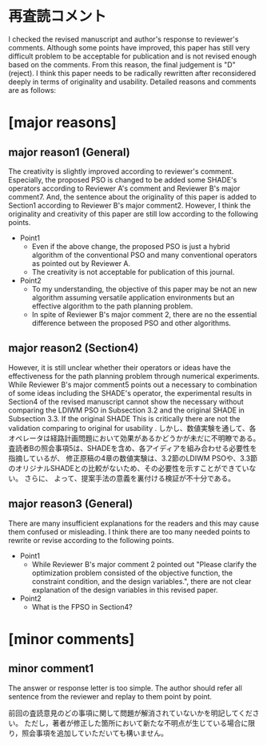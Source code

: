# 再査読コメント
I checked the revised manuscript and author's response to reviewer's comments.
Although some points have improved, this paper has still very difficult problem to be acceptable for publication and is not revised enough based on the comments.
From this reason, the final judgement is "D" (reject).
I think this paper needs to be radically rewritten after reconsidered deeply in terms of originality and usability.
Detailed reasons and comments are as follows: 


# [major reasons]
## major reason1 (General)
The creativity is slightly improved according to reviewer's comment. 
Especially, the proposed PSO is changed to be added some SHADE's operators according to Reviewer A's comment and Reviewer B's major comment7.
And, the sentence about the originality of this paper is added to Section1 according to Reviewer B's major comment2.
However, I think the originality and creativity of this paper are still low according to the following points.
- Point1
   - Even if the above change, the proposed PSO is just a hybrid algorithm of the conventional PSO and many conventional operators as pointed out by Reviewer A.
   - The creativity is not acceptable for publication of this journal.
- Point2
   - To my understanding, the objective of this paper may be not an new algorithm assuming versatile application environments but an effective algorithm to the path planning problem.
   - In spite of Reviewer B's major comment 2, there are no the essential difference between the proposed PSO and other algorithms.


## major reason2 (Section4)
However, it is still unclear whether their operators or ideas have the effectiveness for the path planning problem through numerical experiments.
While Reviewer B's major comment5 points out a necessary to combination of some ideas including the SHADE's operator, the experimental results in Section4 of the revised manuscript cannot show the necessary without comparing the LDIWM PSO in Subsection 3.2 and the original SHADE in Subsection 3.3.
If the original SHADE
This is critically 
there are not the validation comparing to original for usability .
しかし、数値実験を通して、各オペレータは経路計画問題において効果があるかどうかが未だに不明瞭である。
査読者Bの照会事項5は、SHADEを含め、各アイディアを組み合わせる必要性を指摘しているが、
修正原稿の4章の数値実験は、3.2節のLDIWM PSOや、3.3節のオリジナルSHADEとの比較がないため、その必要性を示すことができていない。
さらに、
よって、提案手法の意義を裏付ける検証が不十分である。



## major reason3 (General)
There are many insufficient explanations for the readers and this may cause them confused or misleading. I think there are too many needed points to rewrite or revise according to the following points.
- Point1
   - While Reviewer B's major comment 2 pointed out "Please clarify the optimization problem consisted of the objective function, the constraint condition, and the design variables.", there are not clear explanation of the design variables in this revised paper.
- Point2
   - What is the FPSO in Section4?



# [minor comments]
## minor comment1
The answer or response letter is too simple.
The author should refer all sentence from the reviewer and replay to them point by point.



前回の査読意見のどの事項に関して問題が解消されていないかを明記してください。
ただし，著者が修正した箇所において新たな不明点が生じている場合に限り，照会事項を追加していただいても構いません。
